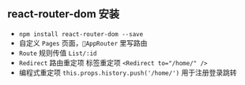 ## react-router-dom 安装

- `npm install react-router-dom --save`
- 自定义 `Pages` 页面，`AppRouter` 里写路由
- `Route` 规则传值 `List/:id`
- `Redirect` 路由重定项 标签重定项 `<Redirect to="/home/" />`
- 编程式重定项 `this.props.history.push('/home/')` 用于注册登录跳转
